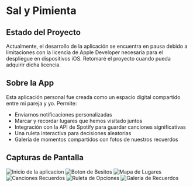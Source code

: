 # Sal y Pimienta 

## Estado del Proyecto
Actualmente, el desarrollo de la aplicación se encuentra en pausa debido a limitaciones con la licencia de Apple Developer necesaria para el despliegue en dispositivos iOS. Retomaré el proyecto cuando pueda adquirir dicha licencia.

## Sobre la App
Esta aplicación personal fue creada como un espacio digital compartido entre mi pareja y yo. Permite:

- Enviarnos notificaciones personalizadas
- Marcar y recordar lugares que hemos visitado juntos
- Integración con la API de Spotify para guardar canciones significativas
- Una ruleta interactiva para decisiones aleatorias
- Galería de momentos compartidos con fotos de nuestros recuerdos

## Capturas de Pantalla
![Inicio de la aplicacion](./ScreenShots/Start.jpg)
![Boton de Besitos](./ScreenShots/Kisses.jpg)
![Mapa de Lugares](./ScreenShots/Map.jpg)
![Canciones Recuerdos](./ScreenShots/Music.jpg)
![Ruleta de Opciones](./ScreenShots/Roulette.jpg)
![Galeria de Recuerdos](./ScreenShots/Gallery.jpg)
